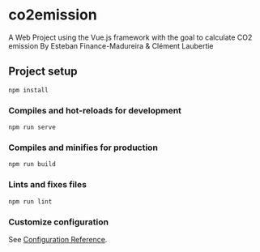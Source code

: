 # co2emission
A Web Project using the Vue.js framework with the goal to calculate CO2 emission
By Esteban Finance-Madureira & Clément Laubertie

## Project setup
```
npm install
```

### Compiles and hot-reloads for development
```
npm run serve
```

### Compiles and minifies for production
```
npm run build
```

### Lints and fixes files
```
npm run lint
```

### Customize configuration
See [Configuration Reference](https://cli.vuejs.org/config/).
